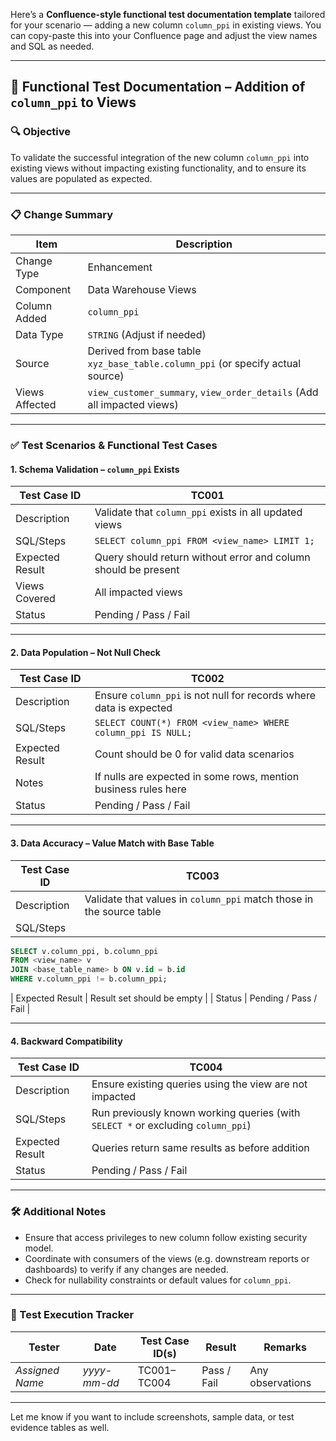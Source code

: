 Here’s a **Confluence-style functional test documentation template** tailored for your scenario — adding a new column `column_ppi` in existing views. You can copy-paste this into your Confluence page and adjust the view names and SQL as needed.

---

## 🧪 Functional Test Documentation – Addition of `column_ppi` to Views

### 🔍 Objective

To validate the successful integration of the new column `column_ppi` into existing views without impacting existing functionality, and to ensure its values are populated as expected.

---

### 📋 Change Summary

| Item           | Description                                                                    |
| -------------- | ------------------------------------------------------------------------------ |
| Change Type    | Enhancement                                                                    |
| Component      | Data Warehouse Views                                                           |
| Column Added   | `column_ppi`                                                                   |
| Data Type      | `STRING` (Adjust if needed)                                                    |
| Source         | Derived from base table `xyz_base_table.column_ppi` (or specify actual source) |
| Views Affected | `view_customer_summary`, `view_order_details` (Add all impacted views)         |

---

### ✅ Test Scenarios & Functional Test Cases

#### 1. **Schema Validation – `column_ppi` Exists**

| Test Case ID    | TC001                                                          |
| --------------- | -------------------------------------------------------------- |
| Description     | Validate that `column_ppi` exists in all updated views         |
| SQL/Steps       | `SELECT column_ppi FROM <view_name> LIMIT 1;`                  |
| Expected Result | Query should return without error and column should be present |
| Views Covered   | All impacted views                                             |
| Status          | Pending / Pass / Fail                                          |

---

#### 2. **Data Population – Not Null Check**

| Test Case ID    | TC002                                                              |
| --------------- | ------------------------------------------------------------------ |
| Description     | Ensure `column_ppi` is not null for records where data is expected |
| SQL/Steps       | `SELECT COUNT(*) FROM <view_name> WHERE column_ppi IS NULL;`       |
| Expected Result | Count should be 0 for valid data scenarios                         |
| Notes           | If nulls are expected in some rows, mention business rules here    |
| Status          | Pending / Pass / Fail                                              |

---

#### 3. **Data Accuracy – Value Match with Base Table**

| Test Case ID | TC003                                                                |
| ------------ | -------------------------------------------------------------------- |
| Description  | Validate that values in `column_ppi` match those in the source table |
| SQL/Steps    |                                                                      |

```sql
SELECT v.column_ppi, b.column_ppi 
FROM <view_name> v 
JOIN <base_table_name> b ON v.id = b.id 
WHERE v.column_ppi != b.column_ppi;
```

\| Expected Result | Result set should be empty |
\| Status       | Pending / Pass / Fail |

---

#### 4. **Backward Compatibility**

| Test Case ID    | TC004                                                                            |
| --------------- | -------------------------------------------------------------------------------- |
| Description     | Ensure existing queries using the view are not impacted                          |
| SQL/Steps       | Run previously known working queries (with `SELECT *` or excluding `column_ppi`) |
| Expected Result | Queries return same results as before addition                                   |
| Status          | Pending / Pass / Fail                                                            |

---

### 🛠 Additional Notes

* Ensure that access privileges to new column follow existing security model.
* Coordinate with consumers of the views (e.g. downstream reports or dashboards) to verify if any changes are needed.
* Check for nullability constraints or default values for `column_ppi`.

---

### 📅 Test Execution Tracker

| Tester          | Date         | Test Case ID(s) | Result      | Remarks          |
| --------------- | ------------ | --------------- | ----------- | ---------------- |
| *Assigned Name* | *yyyy-mm-dd* | TC001–TC004     | Pass / Fail | Any observations |

---

Let me know if you want to include screenshots, sample data, or test evidence tables as well.
